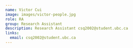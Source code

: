 ```yaml
---
name: Victor Cui
image: images/victor-people.jpg
role: RA
group: Research Assistant 
description: Research Assistant csq2002@student.ubc.ca
links:
  email: csq2002@student.ubc.ca
---
```

